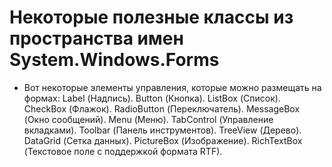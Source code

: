 # Некоторые полезные классы из пространства имен System.Windows.Forms
* Вот некоторые элементы управления, которые можно размещать на формах:
Label (Надпись).
Button (Кнопка).
ListBox (Список).
CheckBox (Флажок).
RadioButton (Переключатель).
MessageBox (Окно сообщений).
Menu (Меню).
TabControl (Управление вкладками).
Toolbar (Панель инструментов).
TreeView (Дерево).
DataGrid (Сетка данных).
PictureBox (Изображение).
RichTextBox (Текстовое поле с поддержкой формата RTF).
